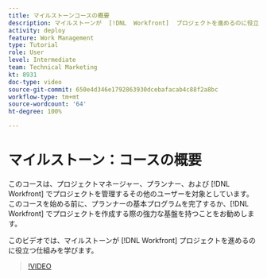 ```yaml
---
title: マイルストーンコースの概要
description: マイルストーンが  [!DNL  Workfront]  プロジェクトを進めるのに役立つ仕組みを学びます。
activity: deploy
feature: Work Management
type: Tutorial
role: User
level: Intermediate
team: Technical Marketing
kt: 8931
doc-type: video
source-git-commit: 650e4d346e1792863930dcebafacab4c88f2a8bc
workflow-type: tm+mt
source-wordcount: '64'
ht-degree: 100%

---
```


# マイルストーン：コースの概要

このコースは、プロジェクトマネージャー、プランナー、および [!DNL Workfront] でプロジェクトを管理するその他のユーザーを対象としています。このコースを始める前に、プランナーの基本プログラムを完了するか、[!DNL Workfront] でプロジェクトを作成する際の強力な基盤を持つことをお勧めします。

このビデオでは、マイルストーンが [!DNL  Workfront] プロジェクトを進めるのに役立つ仕組みを学びます。

>[!VIDEO](https://video.tv.adobe.com/v/335203/?quality=12&learn=on)
